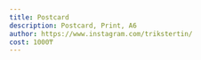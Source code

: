 ```yaml
---
title: Postcard
description: Postcard, Print, А6
author: https://www.instagram.com/trikstertin/
cost: 1000₸
---
```

